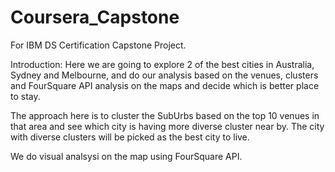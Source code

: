 # Coursera_Capstone
For IBM DS Certification Capstone Project.

Introduction:
Here we are going to explore 2 of the best cities in Australia, Sydney and Melbourne, and do our analysis based on the venues, clusters and FourSquare API analysis on the maps and decide which is better place to stay.

The approach here is to cluster the SubUrbs based on the top 10 venues in that area and see which city is having more diverse cluster near by. The city with diverse clusters will be picked as the best city to live.

We do visual analsysi on the map using FourSquare API.

